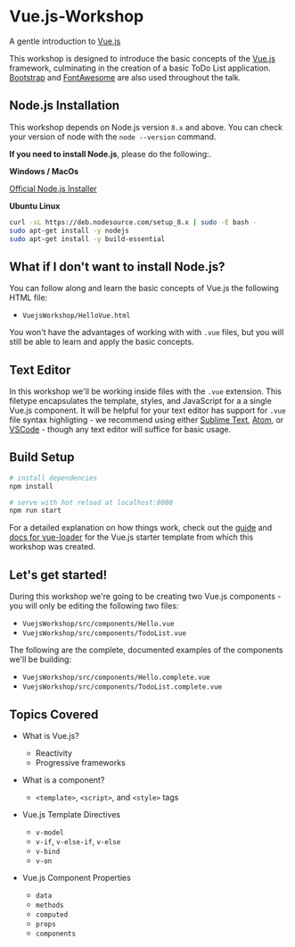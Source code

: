 # Vue.js-Workshop
A gentle introduction to [Vue.js](https://vuejs.org/)

This workshop is designed to introduce the basic concepts of the [Vue.js](https://vuejs.org/) framework, culminating in the creation of a basic ToDo List application. [Bootstrap](https://getbootstrap.com/docs/4.0/components/alerts/) and [FontAwesome](fontawesome.io/icons/) are also used throughout the talk.

## Node.js Installation

This workshop depends on Node.js version `8.x` and above. You can check your version of node with the `node --version` command.

**If you need to install Node.js**, please do the following:.

**Windows / MacOs**

[Official Node.js Installer](https://nodejs.org/en/download/)

**Ubuntu Linux**

``` bash
curl -sL https://deb.nodesource.com/setup_8.x | sudo -E bash -
sudo apt-get install -y nodejs
sudo apt-get install -y build-essential
```

## What if I don't want to install Node.js?

You can follow along and learn the basic concepts of Vue.js the following HTML file:

- `VuejsWorkshop/HelloVue.html`

You won't have the advantages of working with with `.vue` files, but you will still be able to learn and apply the basic concepts.

## Text Editor
In this workshop we'll be working inside files with the `.vue` extension. This filetype encapsulates the template, styles, and JavaScript for a a single Vue.js component. It will be helpful for your text editor has support for `.vue` file syntax highligting - we recommend using either [Sublime Text](https://www.sublimetext.com/), [Atom](https://atom.io/), or [VSCode](https://code.visualstudio.com/) - though any text editor will suffice for basic usage.

## Build Setup

``` bash
# install dependencies
npm install

# serve with hot reload at localhost:8080
npm run start
```

For a detailed explanation on how things work, check out the [guide](http://vuejs-templates.github.io/webpack/) and [docs for vue-loader](http://vuejs.github.io/vue-loader) for the Vue.js starter template from which this workshop was created.

## Let's get started!

During this workshop we're going to be creating two Vue.js components - you will only be editing the following two files:

- `VuejsWorkshop/src/components/Hello.vue`
- `VuejsWorkshop/src/components/TodoList.vue`

The following are the complete, documented examples of the components we'll be building:

- `VuejsWorkshop/src/components/Hello.complete.vue`
- `VuejsWorkshop/src/components/TodoList.complete.vue`

## Topics Covered

- What is Vue.js?
  - Reactivity
  - Progressive frameworks

- What is a component?
  - `<template>`, `<script>`, and `<style>` tags

- Vue.js Template Directives
  - `v-model`
  - `v-if`, `v-else-if`, `v-else`
  - `v-bind`
  - `v-on`

- Vue.js Component Properties
  - `data`
  - `methods`
  - `computed`
  - `props`
  - `components`
